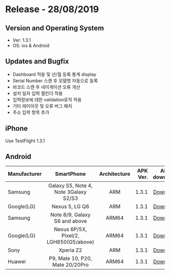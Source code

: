 # Release - 28/08/2019

## Version and Operating System
* Ver: 1.3.1
* OS: ios & Android

## Updates and Bugfix
* Dashboard 적용 및 년/월 등록 통계 display
* Serial Number 스캔 후 모델명 자동으로 동록
* 바코드 스캔 후 네이게이션 오류 개선
* 설치 일자 입력 캘린더 적용
* 입력정보에 대한 validation로직 적용
* 기타 레이아웃 및 오류 버그 패치
* 주소 입력 항목 추가 

## iPhone
Use TestFlight 1.3.1

## Android
| Manufacturer  | SmartPhone    | Architecture  | APK Ver. | APK to download|
| ------------- |:-------------:| :------------:| --------:|---------------:|
| Samsung       | Galaxy S5, Note 4, Note 3Galaxy S2/S3  | ARM   | 1.3.1 | [Download](https://drive.google.com/file/d/1RJddKnly2O57POTYwXvINq2awWkhEpWD/view?usp=sharing)|
| Google(LG)    | Nexus 5, LG Q6                         | ARM   | 1.3.1 | [Download](https://drive.google.com/file/d/1RJddKnly2O57POTYwXvINq2awWkhEpWD/view?usp=sharing)|
| Samsung       | Note 8/9, Galaxy S6 and above          | ARM64 | 1.3.1 | [Download](https://drive.google.com/file/d/1gHZDBzn26bOWkYpMS2OZgmC3Pb5u9ANo/view?usp=sharing)|
| Google(LG)    | Nexus 6P/5X, Pixel/2, LGH850(G5/above) | ARM64 | 1.3.1 | [Download](https://drive.google.com/file/d/1gHZDBzn26bOWkYpMS2OZgmC3Pb5u9ANo/view?usp=sharing)|
| Sony          | Xperia Z2                              | ARM   | 1.3.1 | [Download](https://drive.google.com/file/d/1RJddKnly2O57POTYwXvINq2awWkhEpWD/view?usp=sharing)|
| Huawei        | P9, Mate 10, P20, Mate 20/20Pro        | ARM64 | 1.3.1 | [Download](https://drive.google.com/file/d/1gHZDBzn26bOWkYpMS2OZgmC3Pb5u9ANo/view?usp=sharing)|
